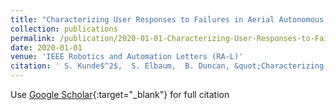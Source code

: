 ```yaml
---
title: "Characterizing User Responses to Failures in Aerial Autonomous Systems"
collection: publications
permalink: /publication/2020-01-01-Characterizing-User-Responses-to-Failures-in-Aerial-Autonomous-Systems
date: 2020-01-01
venue: 'IEEE Robotics and Automation Letters (RA-L)'
citation: ' S. Kunde$^2$,  S. Elbaum,  B. Duncan, &quot;Characterizing User Responses to Failures in Aerial Autonomous Systems.&quot; IEEE Robotics and Automation Letters (RA-L), 2020.'
---
```

Use [Google Scholar](https://scholar.google.com/scholar?q=Characterizing+User+Responses+to+Failures+in+Aerial+Autonomous+Systems){:target="_blank"} for full citation